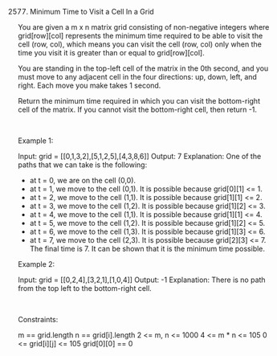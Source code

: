 2577. Minimum Time to Visit a Cell In a Grid

You are given a m x n matrix grid consisting of non-negative integers where grid[row][col] represents the minimum time required to be able to visit the cell (row, col), which means you can visit the cell (row, col) only when the time you visit it is greater than or equal to grid[row][col].

You are standing in the top-left cell of the matrix in the 0th second, and you must move to any adjacent cell in the four directions: up, down, left, and right. Each move you make takes 1 second.

Return the minimum time required in which you can visit the bottom-right cell of the matrix. If you cannot visit the bottom-right cell, then return -1.

 

Example 1:

Input: grid = [[0,1,3,2],[5,1,2,5],[4,3,8,6]]
Output: 7
Explanation: One of the paths that we can take is the following:
- at t = 0, we are on the cell (0,0).
- at t = 1, we move to the cell (0,1). It is possible because grid[0][1] <= 1.
- at t = 2, we move to the cell (1,1). It is possible because grid[1][1] <= 2.
- at t = 3, we move to the cell (1,2). It is possible because grid[1][2] <= 3.
- at t = 4, we move to the cell (1,1). It is possible because grid[1][1] <= 4.
- at t = 5, we move to the cell (1,2). It is possible because grid[1][2] <= 5.
- at t = 6, we move to the cell (1,3). It is possible because grid[1][3] <= 6.
- at t = 7, we move to the cell (2,3). It is possible because grid[2][3] <= 7.
The final time is 7. It can be shown that it is the minimum time possible.


Example 2:

Input: grid = [[0,2,4],[3,2,1],[1,0,4]]
Output: -1
Explanation: There is no path from the top left to the bottom-right cell.


 

Constraints:

m == grid.length
n == grid[i].length
2 <= m, n <= 1000
4 <= m * n <= 105
0 <= grid[i][j] <= 105
grid[0][0] == 0

 